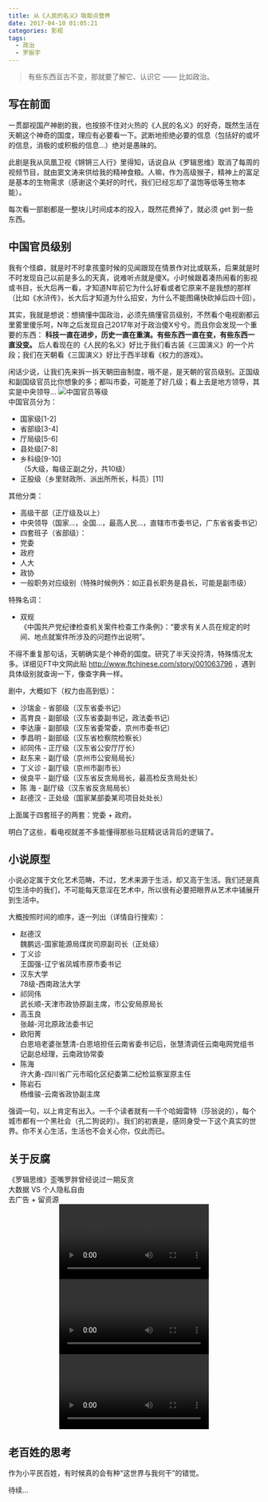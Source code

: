 ```yaml
---
title: 从《人民的名义》吸取点营养
date: 2017-04-10 01:05:21
categories: 影视
tags:
  - 政治
  - 罗振宇
---
```

<blockquote class="blockquote-center">有些东西亘古不变，那就要了解它、认识它 —— 比如政治。</blockquote>

<!--more-->

## 写在前面

一贯鄙视国产神剧的我，也按捺不住对火热的《人民的名义》的好奇，既然生活在天朝这个神奇的国度，理应有必要看一下。武断地拒绝必要的信息（包括好的或坏的信息，消极的或积极的信息...）绝对是愚昧的。

此剧是我从凤凰卫视《锵锵三人行》里得知，话说自从《罗辑思维》取消了每周的视频节目，就由窦文涛来供给我的精神食粮。人嘛，作为高级猴子，精神上的富足是基本的生物需求（感谢这个美好的时代，我们已经忘却了温饱等低等生物本能）。

每次看一部剧都是一整块儿时间成本的投入，既然花费掉了，就必须 get 到一些东西。

## 中国官员级别

我有个怪癖，就是时不时拿孩童时候的见闻跟现在情景作对比或联系，后果就是时不时发现自己以前是多么的天真，说难听点就是傻X。小时候跟着凑热闹看的影视或书目，长大后再一看，才知道N年前它为什么好看或者它原来不是我想的那样（比如《水浒传》，长大后才知道为什么招安，为什么不能图痛快砍掉后四十回）。

其实，我就是想说：想搞懂中国政治，必须先搞懂官员级别，不然看个电视剧都云里雾里傻乐呵，N年之后发现自己2017年对于政治傻X兮兮。而且你会发现一个重要的东西： **科技一直在进步，历史一直在重演。有些东西一直在变，有些东西一直没变。** 后人看现在的《人民的名义》好比于我们看古装《三国演义》的一个片段；我们在天朝看《三国演义》好比于西半球看《权力的游戏》。

闲话少说，让我们先来拆一拆天朝田亩制度，哦不是，是天朝的官员级别。正国级和副国级官员比你想象的多；都叫市委，可能差了好几级；看上去是地方领导，其实是中央领导...
![中国官员等级](http://ogudt6aal.bkt.clouddn.com/image/yigongshiji.png "中国官员等级")  
中国官员分为：
- 国家级[1-2]
- 省部级[3-4]
- 厅局级[5-6]
- 县处级[7-8]
- 乡科级[9-10]  
（5大级，每级正副之分，共10级）
- 正股级（乡里财政所、派出所所长，科员）[11]

其他分类：
- 高级干部（正厅级及以上）
- 中央领导（国家...，全国...，最高人民...，直辖市市委书记，广东省省委书记）
- 四套班子（省部级）：
 - 党委
 - 政府
 - 人大
 - 政协
- 一般职务对应级别（特殊时候例外：如正县长职务是县长，可能是副市级）

特殊名词：
- 双规  
 《中国共产党纪律检查机关案件检查工作条例》：“要求有关人员在规定的时间、地点就案件所涉及的问题作出说明”。

不得不重复那句话，天朝确实是个神奇的国度。研究了半天没捋清，特殊情况太多。详细见FT中文网此贴 <http://www.ftchinese.com/story/001063796> ，遇到具体级别就查询一下，像查字典一样。

剧中，大概如下（权力由高到低）：
- 沙瑞金 - 省部级（汉东省委书记）
- 高育良 - 副部级（汉东省委副书记，政法委书记）
- 李达康 - 副部级（汉东省委常委，京州市委书记）
- 季昌明 - 副部级（汉东省检察院检察长）
- 祁同伟 - 正厅级（汉东省公安厅厅长）
- 赵东来 - 副厅级（京州市公安局局长）
- 丁义诊 - 副厅级（京州市副市长）
- 侯良平 - 副厅级（汉东省反贪局局长，最高检反贪局处长）
- 陈 海 - 副厅级（汉东省反贪局局长）
- 赵德汉 - 正处级（国家某部委某司项目处处长）

上面属于四套班子的两套：党委 + 政府。

明白了这些，看电视就差不多能懂得那些马屁精说话背后的逻辑了。

## 小说原型

小说必定属于文化艺术范畴，不过，艺术来源于生活，却又高于生活。我们还是真切生活中的我们，不可能每天意淫在艺术中，所以很有必要把眼界从艺术中铺展开到生活中。

大概按照时间的顺序，逐一列出（详情自行搜索）：
- 赵德汉  
 魏鹏远-国家能源局煤炭司原副司长（正处级）
- 丁义诊  
  王国强-辽宁省凤城市原市委书记
- 汉东大学  
 78级-西南政法大学
- 祁同伟  
 武长顺-天津市政协原副主席，市公安局原局长
- 高玉良  
 张越-河北原政法委书记
- 欧阳菁  
 白恩培老婆张慧清-白恩培担任云南省委书记后，张慧清调任云南电网党组书记副总经理，云南政协常委
- 陈海  
 许大勇-四川省广元市昭化区纪委第二纪检监察室原主任
- 陈岩石  
 杨维骏-云南省政协副主席

强调一句，以上肯定有出入。一千个读者就有一千个哈姆雷特（莎翁说的），每个城市都有一个黑社会（孔二狗说的）。我们的初衷是，感同身受一下这个真实的世界。你不关心生活，生活也不会关心你，仅此而已。

## 关于反腐

《罗辑思维》歪嘴罗胖曾经说过一期反贪  
大数据 VS 个人隐私自由  
去广告 + 留资源
<video src="http://ogudt6aal.bkt.clouddn.com/video/%E5%8F%8D%E8%85%90%E7%9A%84%E6%9B%99%E5%85%89%2017_%E6%A0%87%E6%B8%85.flv" controls="controls" style="max-width: 100%; display: block; margin-left: auto; margin-right: auto;">
your browser does not support the video tag
</video>
<video src="" controls="controls" style="max-width: 100%; display: block; margin-left: auto; margin-right: auto;">
your browser does not support the video tag
</video>
<video src="" controls="controls" style="max-width: 100%; display: block; margin-left: auto; margin-right: auto;">
your browser does not support the video tag
</video>
## 老百姓的思考

作为小平民百姓，有时候真的会有种“这世界与我何干”的错觉。

待续...
